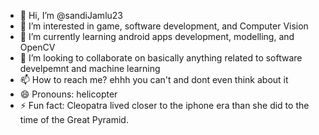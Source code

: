 - 👋 Hi, I’m @sandiJamlu23
- 👀 I’m interested in game, software development, and Computer Vision
- 🌱 I’m currently learning android apps development, modelling, and OpenCV
- 💞️ I’m looking to collaborate on basically anything related to software develpemnt and machine learning
- 📫 How to reach me? ehhh you can't and dont even think about it
- 😄 Pronouns: helicopter
- ⚡ Fun fact: Cleopatra lived closer to the iphone era than she did to the time of the Great Pyramid.

<!---
sandiJamlu23/sandiJamlu23 is a ✨ special ✨ repository because its `README.md` (this file) appears on your GitHub profile.
You can click the Preview link to take a look at your changes.
--->
